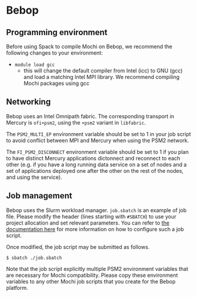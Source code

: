 Bebop
=====


Programming environment
-----------------------

Before using Spack to compile Mochi on Bebop, we recommend the following
changes to your environment:

- `module load gcc`
  - this will change the default compiler from Intel (icc) to GNU (gcc) and
    load a matching Intel MPI library.  We recommend compiling Mochi packages
    using gcc

Networking
----------

Bebop uses an Intel Omnipath fabric. The corresponding transport in
Mercury is `ofi+psm2`, using the `+psm2` variant in `libfabric`.

The `PSM2_MULTI_EP` environment variable should be set to 1 in your job script
to avoid conflict between MPI and Mercury when using the PSM2 network.

The `FI_PSM2_DISCONNECT` environment variable should be set to 1 if you plan
to have distinct Mercury applications dictonnect and reconnect to each other
(e.g. if you have a long running data service on a set of nodes and a set
of applications deployed one after the other on the rest of the nodes, and using
the service).


Job management
--------------

Bebop uses the Slurm workload manager. `job.sbatch` is an example
of job file. Please modify the header (lines starting with `#SBATCH`)
to use your project allocation and set relevant parameters. You can
refer to [the documentation here](https://www.lcrc.anl.gov/systems/resources/bebop/)
for more information on how to configure such a job script.

Once modified, the job script may be submitted as follows.

```
$ sbatch ./job.sbatch
```

Note that the job script explicitly multiple PSM2 environment variables that
are necessary for Mochi compatibility.  Please copy these environment
variables to any other Mochi job scripts that you create for the Bebop platform.
